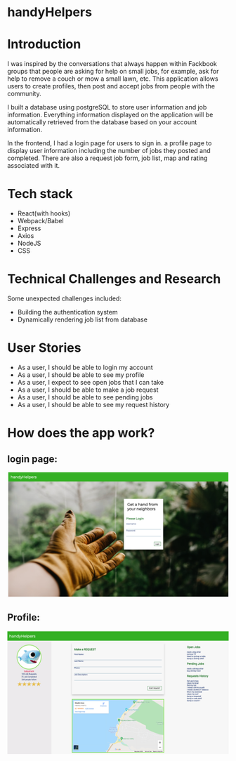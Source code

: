 # handyHelpers

# Introduction
I was inspired by the conversations that always happen within Fackbook groups that people are asking for help on small jobs, for example, ask for help to remove a couch or mow a small lawn, etc.
This application allows users to create profiles, then post and accept jobs from people with the community.

I built a database using postgreSQL to store user information and job information. Everything information displayed on the application will be automatically retrieved from the database based on your account information.

In the frontend, I had a login page for users to sign in. a profile page to display user information including the number of jobs they posted and completed. There are also a request job form, job list, map and rating associated with it.

# Tech stack
<ul>
<li>React(with hooks)</li>
<li>Webpack/Babel</li>
<li>Express</li>
<li>Axios</li>
<li>NodeJS</li>
<li>CSS</li>
</ul>

# Technical Challenges and Research
Some unexpected challenges included:

<ul>
<li>Building the authentication system</li>
<li>Dynamically rendering job list from database</li>
</ul>

# User Stories
<ul>
<li>As a user, I should be able to login my account</li>
<li>As a user, I should be able to see my profile</li>
<li>As a user, I expect to see open jobs that I can take</li>
<li>As a user, I should be able to make a job request</li>
<li>As a user, I should be able to see pending jobs</li>
<li>As a user, I should be able to see my request history</li>
</ul>

# How does the app work?
<h2>login page:</h2>

<img src="./public/images/login.png" >

<h2>Profile:</h2>

<img src="./public/images/profile.png" >

